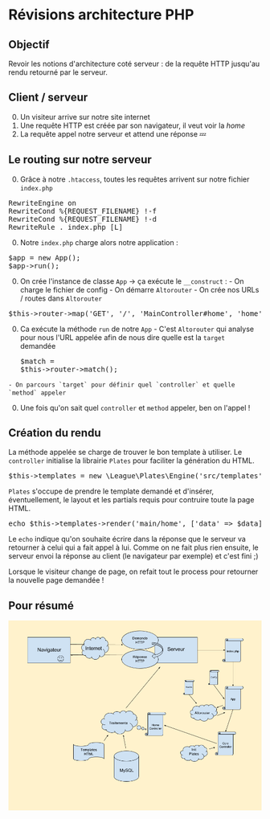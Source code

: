 # Révisions architecture PHP

## Objectif

Revoir les notions d'architecture coté serveur : de la requête HTTP jusqu'au rendu retourné par le serveur.


## Client / serveur

0. Un visiteur arrive sur notre site internet
0. Une requête HTTP est créée par son navigateur, il veut voir la *home*
0. La requête appel notre serveur et attend une réponse :zzz:


## Le routing sur notre serveur

0. Grâce à notre `.htaccess`, toutes les requêtes arrivent sur notre fichier `index.php`

<pre>
RewriteEngine on
RewriteCond %{REQUEST_FILENAME} !-f
RewriteCond %{REQUEST_FILENAME} !-d
RewriteRule . index.php [L]</pre>

0. Notre `index.php` charge alors notre application :
<pre>
$app = new App();
$app->run();</pre>

  0. On crée l'instance de classe `App` -> ça exécute le `__construct` :
    - On charge le fichier de config
    - On démarre `Altorouter`
    - On crée nos URLs / routes dans `Altorouter`
<pre>$this->router->map('GET', '/', 'MainController#home', 'home');</pre>

  0. Ca exécute la méthode `run` de notre `App`
    - C'est `Altorouter` qui analyse pour nous l'URL appelée afin de nous dire quelle est la `target` demandée
    <pre>$match = $this->router->match();</pre>

    - On parcours `target` pour définir quel `controller` et quelle `method` appeler

  0. Une fois qu'on sait quel `controller` et `method` appeler, ben on l'appel !


## Création du rendu

La méthode appelée se charge de trouver le bon template à utiliser. Le `controller` initialise la librairie `Plates` pour faciliter la génération du HTML.

<pre>$this->templates = new \League\Plates\Engine('src/templates');</pre>

`Plates` s'occupe de prendre le template demandé et d'insérer, éventuellement, le layout et les partials requis pour contruire toute la page HTML.

<pre>echo $this->templates->render('main/home', ['data' => $data]);</pre>

Le `echo` indique qu'on souhaite écrire dans la réponse que le serveur va retourner à celui qui a fait appel à lui. Comme on ne fait plus rien ensuite, le serveur envoi la réponse au client (le navigateur par exemple) et c'est fini ;)

Lorsque le visiteur change de page, on refait tout le process pour retourner la nouvelle page demandée !


## Pour résumé

![Schéma](./schema.png)
